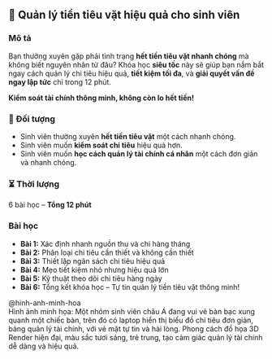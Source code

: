 ## 📌 Quản lý tiền tiêu vặt hiệu quả cho sinh viên  

### Mô tả  
Bạn thường xuyên gặp phải tình trạng **hết tiền tiêu vặt nhanh chóng** mà không biết nguyên nhân từ đâu? Khóa học **siêu tốc** này sẽ giúp bạn nắm bắt ngay cách quản lý chi tiêu hiệu quả, **tiết kiệm tối đa**, và **giải quyết vấn đề ngay lập tức** chỉ trong 12 phút.  

**Kiểm soát tài chính thông minh, không còn lo hết tiền!**  

### 🎯 Đối tượng  
- Sinh viên thường xuyên **hết tiền tiêu vặt** một cách nhanh chóng.  
- Sinh viên muốn **kiểm soát chi tiêu** hiệu quả hơn.  
- Sinh viên muốn **học cách quản lý tài chính cá nhân** một cách đơn giản và nhanh chóng.  

### ⏳ Thời lượng  
6 bài học – **Tổng 12 phút**  

### Bài học  
- **Bài 1:** Xác định nhanh nguồn thu và chi hàng tháng  
- **Bài 2:** Phân loại chi tiêu cần thiết và không cần thiết  
- **Bài 3:** Thiết lập ngân sách chi tiêu hiệu quả  
- **Bài 4:** Mẹo tiết kiệm nhỏ nhưng hiệu quả lớn  
- **Bài 5:** Kỹ thuật theo dõi chi tiêu hàng ngày  
- **Bài 6:** Tổng kết khóa học – Tự tin quản lý tiền tiêu vặt thông minh!  

@hinh-anh-minh-hoa  
Hình ảnh minh họa: Một nhóm sinh viên châu Á đang vui vẻ bàn bạc xung quanh một chiếc bàn, trên đó có laptop hiển thị biểu đồ chi tiêu đơn giản, bảng quản lý tài chính, với vẻ mặt tự tin và hài lòng. Phong cách đồ họa 3D Render hiện đại, màu sắc tươi sáng, trẻ trung, tạo cảm giác quản lý tài chính dễ dàng và hiệu quả.
